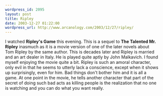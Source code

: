 ```yaml
--- 
wordpress_id: 2095
layout: post
title: Ripley
date: 2003-12-27 01:22:00
wordpress_url: http://www.arcanology.com/2003/12/27/ripley/
---
```

I watched <b>Ripley&apos;s Game</b> this evening. This is a sequel to <b>The Talented Mr. Ripley</b> inasmuch as it is a movie version of one of the later novels about Tom Ripley by the same author. This is decades later and Ripley is married and an art dealer in Italy. He is played quite aptly by John Malkavich. I found myself enjoying the movie quite a bit. Ripley is such an amoral character, only evil in that he seems to utterly lack a conscience, except when it shows up surprisingly, even for him. Bad things don&apos;t bother him and it is all a game. At one point in the movie, he tells another character that part of the secret of doing such bad acts as killing people is the realization that no one is watching and you can do what you want really.
